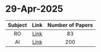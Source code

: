# 29-Apr-2025

| Subject | Link | Number of Papers |
|:-----:|:----:|:----------------:|
| RO | [Link](https://github.com/KJaebye/EmbodiedAI-Robotics-arXiv-Daily-Reporter/tree/main/29-Apr-2025/RO) | 83 |
| AI | [Link](https://github.com/KJaebye/EmbodiedAI-Robotics-arXiv-Daily-Reporter/tree/main/29-Apr-2025/AI) | 200 |

